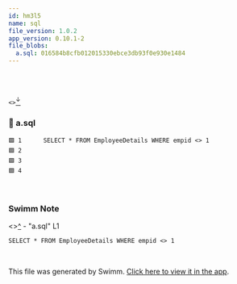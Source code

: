 ```yaml
---
id: hm3l5
name: sql
file_version: 1.0.2
app_version: 0.10.1-2
file_blobs:
  a.sql: 016584b8cfb012015330ebce3db93f0e930e1484
---
```


<br/>

<br/>

`<>`[<sup id="Z2vbrW9">↓</sup>](#f-Z2vbrW9)
<!-- NOTE-swimm-snippet: the lines below link your snippet to Swimm -->
### 📄 a.sql
```plsql
🟩 1      SELECT * FROM EmployeeDetails WHERE empid <> 1
🟩 2      
🟩 3      
🟩 4      
```

<br/>

<!-- THIS IS AN AUTOGENERATED SECTION. DO NOT EDIT THIS SECTION DIRECTLY -->
### Swimm Note

<span id="f-Z2vbrW9"><></span>[^](#Z2vbrW9) - "a.sql" L1
```plsql
SELECT * FROM EmployeeDetails WHERE empid <> 1
```

<br/>

This file was generated by Swimm. [Click here to view it in the app](https://swimm-web-app.web.app/repos/Z2l0aHViJTNBJTNBdDElM0ElM0FlcmFuLXN3aW1t/docs/hm3l5).